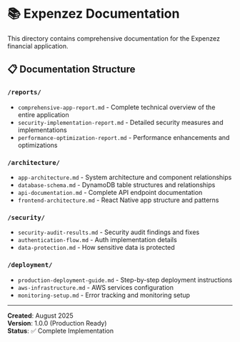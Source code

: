 # 📚 Expenzez Documentation

This directory contains comprehensive documentation for the Expenzez financial application.

## 📋 Documentation Structure

### `/reports/`
- `comprehensive-app-report.md` - Complete technical overview of the entire application
- `security-implementation-report.md` - Detailed security measures and implementations
- `performance-optimization-report.md` - Performance enhancements and optimizations

### `/architecture/`
- `app-architecture.md` - System architecture and component relationships  
- `database-schema.md` - DynamoDB table structures and relationships
- `api-documentation.md` - Complete API endpoint documentation
- `frontend-architecture.md` - React Native app structure and patterns

### `/security/`
- `security-audit-results.md` - Security audit findings and fixes
- `authentication-flow.md` - Auth implementation details
- `data-protection.md` - How sensitive data is protected

### `/deployment/`
- `production-deployment-guide.md` - Step-by-step deployment instructions
- `aws-infrastructure.md` - AWS services configuration
- `monitoring-setup.md` - Error tracking and monitoring setup

---

**Created**: August 2025  
**Version**: 1.0.0 (Production Ready)  
**Status**: ✅ Complete Implementation